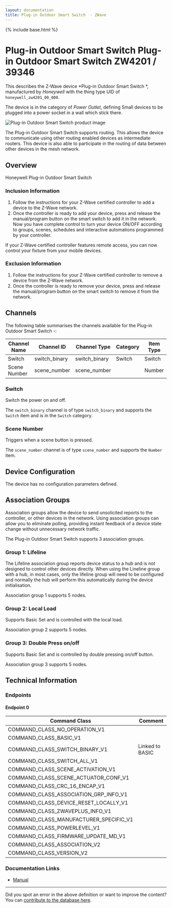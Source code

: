```yaml
---
layout: documentation
title: Plug-in Outdoor Smart Switch  - ZWave
---
```


{% include base.html %}

# Plug-in Outdoor Smart Switch Plug-in Outdoor Smart Switch ZW4201 / 39346
This describes the Z-Wave device *Plug-in Outdoor Smart Switch *, manufactured by *Honeywell* with the thing type UID of ```honeywell_zw4201_00_000```.

The device is in the category of *Power Outlet*, defining Small devices to be plugged into a power socket in a wall which stick there.

![Plug-in Outdoor Smart Switch  product image](https://opensmarthouse.org/zwavedatabase/962/image/)


The Plug-in Outdoor Smart Switch  supports routing. This allows the device to communicate using other routing enabled devices as intermediate routers.  This device is also able to participate in the routing of data between other devices in the mesh network.

## Overview

Honeywell Plug-in Outdoor Smart Switch

### Inclusion Information

  1. Follow the instructions for your Z-Wave certified controller to add a device to the Z-Wave network.
  2. Once the controller is ready to add your device, press and release the manual/program button on the smart switch to add it in the network. Now you have complete control to turn your device ON/OFF according to groups, scenes, schedules and interactive automations programmed by your controller.

If your Z-Wave certified controller features remote access, you can now control your fixture from your mobile devices.

### Exclusion Information

  1. Follow the instructions for your Z-Wave certified controller to remove a device from the Z-Wave network.
  2. Once the controller is ready to remove your device, press and release the manual/program button on the smart switch to remove it from the network.

## Channels

The following table summarises the channels available for the Plug-in Outdoor Smart Switch  -:

| Channel Name | Channel ID | Channel Type | Category | Item Type |
|--------------|------------|--------------|----------|-----------|
| Switch | switch_binary | switch_binary | Switch | Switch | 
| Scene Number | scene_number | scene_number |  | Number | 

### Switch
Switch the power on and off.

The ```switch_binary``` channel is of type ```switch_binary``` and supports the ```Switch``` item and is in the ```Switch``` category.

### Scene Number
Triggers when a scene button is pressed.

The ```scene_number``` channel is of type ```scene_number``` and supports the ```Number``` item.



## Device Configuration

The device has no configuration parameters defined.

## Association Groups

Association groups allow the device to send unsolicited reports to the controller, or other devices in the network. Using association groups can allow you to eliminate polling, providing instant feedback of a device state change without unnecessary network traffic.

The Plug-in Outdoor Smart Switch  supports 3 association groups.

### Group 1: Lifeline

The Lifeline association group reports device status to a hub and is not designed to control other devices directly. When using the Lineline group with a hub, in most cases, only the lifeline group will need to be configured and normally the hub will perform this automatically during the device initialisation.

Association group 1 supports 5 nodes.

### Group 2: Local Load

Supports Basic Set and is controlled with the local load.

Association group 2 supports 5 nodes.

### Group 3: Double Press on/off

Supports Basic Set and is controlled by double pressing on/off button.

Association group 3 supports 5 nodes.

## Technical Information

### Endpoints

#### Endpoint 0

| Command Class | Comment |
|---------------|---------|
| COMMAND_CLASS_NO_OPERATION_V1| |
| COMMAND_CLASS_BASIC_V1| |
| COMMAND_CLASS_SWITCH_BINARY_V1| Linked to BASIC|
| COMMAND_CLASS_SWITCH_ALL_V1| |
| COMMAND_CLASS_SCENE_ACTIVATION_V1| |
| COMMAND_CLASS_SCENE_ACTUATOR_CONF_V1| |
| COMMAND_CLASS_CRC_16_ENCAP_V1| |
| COMMAND_CLASS_ASSOCIATION_GRP_INFO_V1| |
| COMMAND_CLASS_DEVICE_RESET_LOCALLY_V1| |
| COMMAND_CLASS_ZWAVEPLUS_INFO_V1| |
| COMMAND_CLASS_MANUFACTURER_SPECIFIC_V1| |
| COMMAND_CLASS_POWERLEVEL_V1| |
| COMMAND_CLASS_FIRMWARE_UPDATE_MD_V1| |
| COMMAND_CLASS_ASSOCIATION_V2| |
| COMMAND_CLASS_VERSION_V2| |

### Documentation Links

* [Manual](https://opensmarthouse.org/zwavedatabase/962/reference/39346-HQSG-v1.pdf)

---

Did you spot an error in the above definition or want to improve the content?
You can [contribute to the database here](https://opensmarthouse.org/zwavedatabase/962).
